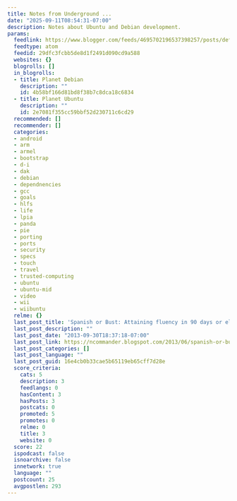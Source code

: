 ```yaml
---
title: Notes from Underground ...
date: "2025-09-11T08:54:31-07:00"
description: Notes about Ubuntu and Debian development.
params:
  feedlink: https://www.blogger.com/feeds/4695702196537398257/posts/default
  feedtype: atom
  feedid: 29dfc3fcbb5de8d1f2491d090cd9a588
  websites: {}
  blogrolls: []
  in_blogrolls:
  - title: Planet Debian
    description: ""
    id: 4b58bf166d81bd8f38b7c8dca18c6834
  - title: Planet Ubuntu
    description: ""
    id: 2e7081f355cc59bbf52d230711c6cd29
  recommended: []
  recommender: []
  categories:
  - android
  - arm
  - armel
  - bootstrap
  - d-i
  - dak
  - debian
  - dependnencies
  - gcc
  - goals
  - hlfs
  - life
  - lpia
  - panda
  - pie
  - porting
  - ports
  - security
  - specs
  - touch
  - travel
  - trusted-computing
  - ubuntu
  - ubuntu-mid
  - video
  - wii
  - wiibuntu
  relme: {}
  last_post_title: 'Spanish or Bust: Attaining fluency in 90 days or else ...'
  last_post_description: ""
  last_post_date: "2013-09-30T18:37:18-07:00"
  last_post_link: https://ncommander.blogspot.com/2013/06/spanish-or-bust-attaining-fluency-in-90.html
  last_post_categories: []
  last_post_language: ""
  last_post_guid: 16e4cb0b33cae5b65119eb65cff7d28e
  score_criteria:
    cats: 5
    description: 3
    feedlangs: 0
    hasContent: 3
    hasPosts: 3
    postcats: 0
    promoted: 5
    promotes: 0
    relme: 0
    title: 3
    website: 0
  score: 22
  ispodcast: false
  isnoarchive: false
  innetwork: true
  language: ""
  postcount: 25
  avgpostlen: 293
---
```

